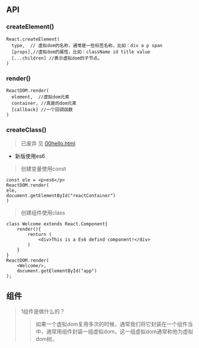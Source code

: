 ## API

### createElement()
```
React.createElement(
  type,  // 虚拟dom的名称，通常是一些标签名称，比如：div a p span
  [props],//虚拟dom的属性，比如：className id title value
  [...children] //表示虚拟dom的子节点。     
)
```
### render()
```
ReactDOM.render(
  element,  //虚拟dom元素
  container, //真是的dom元素
  [callback] //一个回调函数
)
```

### createClass()

> 已废弃 见 [00hello.html](https://github.com/vervin/react-demo/blob/master/react-toturial/00hello.html)

* 新版使用es6

>创建变量使用const
```
const ele = <p>es6</p>
ReactDOM.render(
ele,
document.getElementById("reactContainer")
)
```

>创建组件使用class

```
class Welcome extends React.Component{
    render(){
        renturn (
            <div>This is a Es6 defind component!</div>
        )
    }
}
ReactDOM.render(
    <Welcome/>,
    document.getElementById("app")
);
```
## 组件

> 1组件是做什么的？
>> 如果一个虚拟dom复用多次的时候，通常我们将它封装在一个组件当中，通常用组件封装一组虚拟dom，这一组虚拟dom通常称他为虚拟dom树。

















